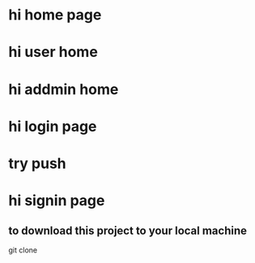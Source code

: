 # hi home page 
# hi user home
# hi addmin home
# hi login page
# try push
# hi signin page
## to download this project to your local machine 
git clone 
